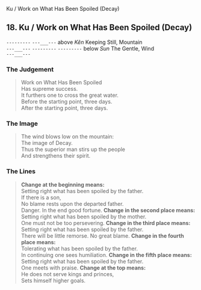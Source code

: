 Ku / Work on What Has Been Spoiled (Decay)
## 18. Ku / Work on What Has Been Spoiled (Decay)
``---------``
``---___---`` above _Kên_ Keeping Still, Mountain  
``---___---``
``---------``
``---------`` below _Sun_ The Gentle, Wind  
``---___---``
### The Judgement
> Work on What Has Been Spoiled  
 Has supreme success.  
 It furthers one to cross the great water.  
 Before the starting point, three days.  
 After the starting point, three days.
### The Image
> The wind blows low on the mountain:  
 The image of Decay.  
 Thus the superior man stirs up the people  
 And strengthens their spirit.
### The Lines

 > **Change at the beginning means:**  
 Setting right what has been spoiled by the father.  
 If there is a son,  
 No blame rests upon the departed father.  
 Danger. In the end good fortune.
 > **Change in the second place means:**  
 Setting right what has been spoiled by the mother.  
 One must not be too persevering.
 > **Change in the third place means:**  
 Setting right what has been spoiled by the father.  
 There will be little remorse. No great blame.
 > **Change in the fourth place means:**  
 Tolerating what has been spoiled by the father.  
 In continuing one sees humiliation.
 > **Change in the fifth place means:**  
 Setting right what has been spoiled by the father.  
 One meets with praise.
 > **Change at the top means:**  
 He does not serve kings and princes,  
 Sets himself higher goals.



